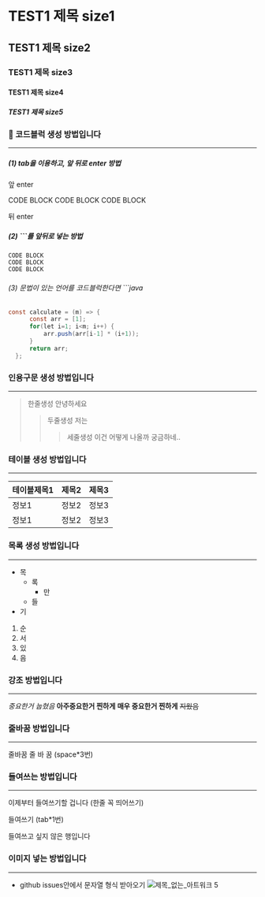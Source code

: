 # TEST1 제목 size1
## TEST1 제목 size2
### TEST1 제목  size3
#### TEST1 제목 size4
##### TEST1 제목 size5


### 🗿 코드블럭 생성 방법입니다
------------
##### (1) tab을 이용하고, 앞 뒤로 enter 방법
앞 enter

CODE BLOCK
CODE BLOCK
CODE BLOCK

뒤 enter


##### (2) ```를 앞뒤로 넣는 방법
```
CODE BLOCK
CODE BLOCK
CODE BLOCK
```


###### (3) 문법이 있는 언어를 코드블럭한다면 ```java
```java
const calculate = (m) => {
      const arr = [1];
      for(let i=1; i<m; i++) {
          arr.push(arr[i-1] * (i+1));
      }
      return arr;
  };
```


### 인용구문 생성 방법입니다
------------
> 한줄생성
안녕하세요
>> 두줄생성
저는
>>> 세줄생성
이건 어떻게 나올까 궁금하네..


### 테이블 생성 방법입니다
------------
테이블제목1 | 제목2 | 제목3
---|---|---|
정보1 | 정보2 | 정보3
정보1 | 정보2 | 정보3


### 목록 생성 방법입니다
------------
* 목
  - 록
    + 만
  - 들
* 기

1. 순
2. 서
3. 있
4. 음


### 강조 방법입니다
------------
*중요한거 눕혔음*
**아주중요한거 찐하게**
__매우 중요한거 찐하게__
~~지웠음~~


### 줄바꿈 방법입니다
------------
줄바꿈   줄   바   꿈 (space*3번)


### 들여쓰는 방법입니다
------------
이제부터 들여쓰기할 겁니다 (한줄 꼭 띄어쓰기)

  들여쓰기 (tab*1번)

들여쓰고 싶지 않은 행입니다


### 이미지 넣는 방법입니다
------------
* github issues안에서 문자열 형식 받아오기
![제목_없는_아트워크 5](https://user-images.githubusercontent.com/107349637/203889795-5d202bcb-7d1f-41d1-9835-e4b8688f1cbd.jpg)